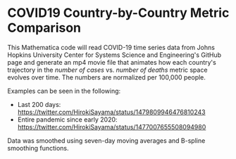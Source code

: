 # COVID19 Country-by-Country Metric Comparison

This Mathematica code will read COVID-19 time series data from Johns Hopkins University Center for Systems Science and Engineering's GitHub page and generate an mp4 movie file that animates how each country's trajectory in the *number of cases* vs. *number of deaths* metric space evolves over time. The numbers are normalized per 100,000 people.

Examples can be seen in the following:

* Last 200 days: https://twitter.com/HirokiSayama/status/1479809946476810243
* Entire pandemic since early 2020: https://twitter.com/HirokiSayama/status/1477007655508094980

Data was smoothed using seven-day moving averages and B-spline smoothing functions.
